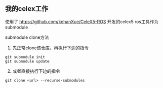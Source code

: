 ## 我的celex工作

使用了 https://github.com/kehanXue/CeleX5-ROS 开发的celex5 ros工具作为submodule

submodule clone方法

1. 先正常clone该仓库，再执行下边的指令

```
git submodule init
git submodule update
```

2. 或者直接执行下边的指令

```
git clone <url> --recurse-submodules
```



   